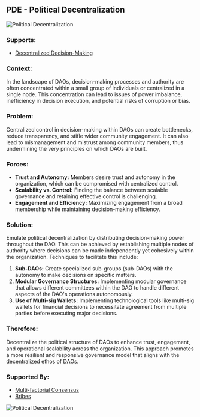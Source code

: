 ## PDE - Political Decentralization

![Political Decentralization](./output/illustrations/political_decentralization.png)

### Supports:
* [Decentralized Decision-Making](./decentralized_decision_making.html)

### Context:
In the landscape of DAOs, decision-making processes and authority are often concentrated within a small group of individuals or centralized in a single node. This concentration can lead to issues of power imbalance, inefficiency in decision execution, and potential risks of corruption or bias.

### Problem:
Centralized control in decision-making within DAOs can create bottlenecks, reduce transparency, and stifle wider community engagement. It can also lead to mismanagement and mistrust among community members, thus undermining the very principles on which DAOs are built.

### Forces:
- **Trust and Autonomy:** Members desire trust and autonomy in the organization, which can be compromised with centralized control.
- **Scalability vs. Control:** Finding the balance between scalable governance and retaining effective control is challenging.
- **Engagement and Efficiency:** Maximizing engagement from a broad membership while maintaining decision-making efficiency.

### Solution:
Emulate political decentralization by distributing decision-making power throughout the DAO. This can be achieved by establishing multiple nodes of authority where decisions can be made independently yet cohesively within the organization. Techniques to facilitate this include:
1. **Sub-DAOs:** Create specialized sub-groups (sub-DAOs) with the autonomy to make decisions on specific matters.
2. **Modular Governance Structures:** Implementing modular governance that allows different committees within the DAO to handle different aspects of the DAO's operations autonomously.
3. **Use of Multi-sig Wallets:** Implementing technological tools like multi-sig wallets for financial decisions to necessitate agreement from multiple parties before executing major decisions.

### Therefore:
Decentralize the political structure of DAOs to enhance trust, engagement, and operational scalability across the organization. This approach promotes a more resilient and responsive governance model that aligns with the decentralized ethos of DAOs.

### Supported By:

* [Multi-factorial Consensus](./multi_factorial_consensus.md)
* [Bribes](./bribes.md)

![Political Decentralization](./output/political_decentralization_specific_graph.png)